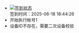 - [![签到状态](https://github.com/p7wm/Cloud189-Actions/actions/workflows/main.yml/badge.svg?branch=main)](https://github.com/p7wm/Cloud189-Actions/actions/workflows/main.yml) <br> 签到时间：2025-06-18 18:44:26
- 开始执行帐号1
- 设备ID不存在，需要二次设备校验
